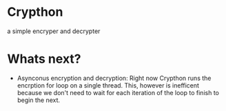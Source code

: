 # Crypthon
a simple encryper and decrypter
# Whats next?
- Asynconus encryption and decryption:
Right now Crypthon runs the encrption for loop on a single thread. This, however is inefficent because we don't need to wait for each iteration of the loop to finish to begin the next.
